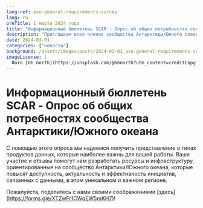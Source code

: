 ```yaml
---
lang-ref: aso-general-requirements-survey
lang: ru
preTitle: 1 марта 2024 года
title: "Информационный бюллетень SCAR - Опрос об общих потребностях сообщества Антарктики/Южного океана"
description: "Приглашаем всех членов сообщества Антарктиды/Южного океана!"
date: 2024-03-01
categories: ["новости"]
background: /assets/images/posts/2024-03-01_aso-general-requirements-survey.jpg
imageLicense: |
  Фото [66 north](https://unsplash.com/@66north?utm_content=creditCopyText&utm_medium=referral&utm_source=unsplash) на [Unsplash](https://unsplash.com/photos/brown-rocky-mountain-under-cloudy-sky-during-daytime-NaQMJ-xNDWI?utm_content=creditCopyText&utm_medium=referral&utm_source=unsplash)
---
```



# Информационный бюллетень SCAR - Опрос об общих потребностях сообщества Антарктики/Южного океана

С помощью этого опроса мы надеемся получить представление о типах продуктов данных, которые наиболее важны для вашей работы. Ваше участие и отзывы помогут нам разработать ресурсы и инфраструктуру, ориентированные на сообщество Антарктики/Южного океана, которые повысят доступность, актуальность и эффективность инициатив, связанных с данными, в этом уникальном и важном регионе.

Пожалуйста, поделитесь с нами своими соображениями [здесь] (https://forms.gle/XTZwFr1CWqEW5mKH7)!
